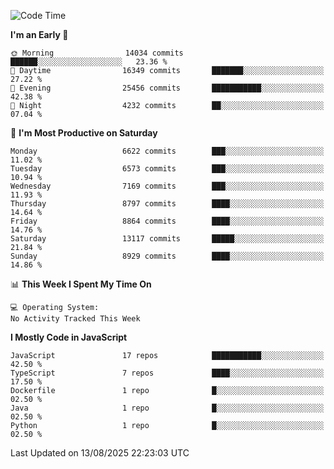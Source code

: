 <!--START_SECTION:waka-->
![Code Time](http://img.shields.io/badge/Code%20Time-3%2C498%20hrs%2059%20mins-blue)

**I'm an Early 🐤** 

```text
🌞 Morning                14034 commits       ██████░░░░░░░░░░░░░░░░░░░   23.36 % 
🌆 Daytime                16349 commits       ███████░░░░░░░░░░░░░░░░░░   27.22 % 
🌃 Evening                25456 commits       ███████████░░░░░░░░░░░░░░   42.38 % 
🌙 Night                  4232 commits        ██░░░░░░░░░░░░░░░░░░░░░░░   07.04 % 
```
📅 **I'm Most Productive on Saturday** 

```text
Monday                   6622 commits        ███░░░░░░░░░░░░░░░░░░░░░░   11.02 % 
Tuesday                  6573 commits        ███░░░░░░░░░░░░░░░░░░░░░░   10.94 % 
Wednesday                7169 commits        ███░░░░░░░░░░░░░░░░░░░░░░   11.93 % 
Thursday                 8797 commits        ████░░░░░░░░░░░░░░░░░░░░░   14.64 % 
Friday                   8864 commits        ████░░░░░░░░░░░░░░░░░░░░░   14.76 % 
Saturday                 13117 commits       █████░░░░░░░░░░░░░░░░░░░░   21.84 % 
Sunday                   8929 commits        ████░░░░░░░░░░░░░░░░░░░░░   14.86 % 
```


📊 **This Week I Spent My Time On** 

```text
💻 Operating System: 
No Activity Tracked This Week
```

**I Mostly Code in JavaScript** 

```text
JavaScript               17 repos            ███████████░░░░░░░░░░░░░░   42.50 % 
TypeScript               7 repos             ████░░░░░░░░░░░░░░░░░░░░░   17.50 % 
Dockerfile               1 repo              █░░░░░░░░░░░░░░░░░░░░░░░░   02.50 % 
Java                     1 repo              █░░░░░░░░░░░░░░░░░░░░░░░░   02.50 % 
Python                   1 repo              █░░░░░░░░░░░░░░░░░░░░░░░░   02.50 % 
```




 Last Updated on 13/08/2025 22:23:03 UTC
<!--END_SECTION:waka-->

<!--
**likaiqiang/likaiqiang** is a ✨ _special_ ✨ repository because its `README.md` (this file) appears on your GitHub profile.

Here are some ideas to get you started:

- 🔭 I’m currently working on ...
- 🌱 I’m currently learning ...
- 👯 I’m looking to collaborate on ...
- 🤔 I’m looking for help with ...
- 💬 Ask me about ...
- 📫 How to reach me: ...
- 😄 Pronouns: ...
- ⚡ Fun fact: ...
-->
